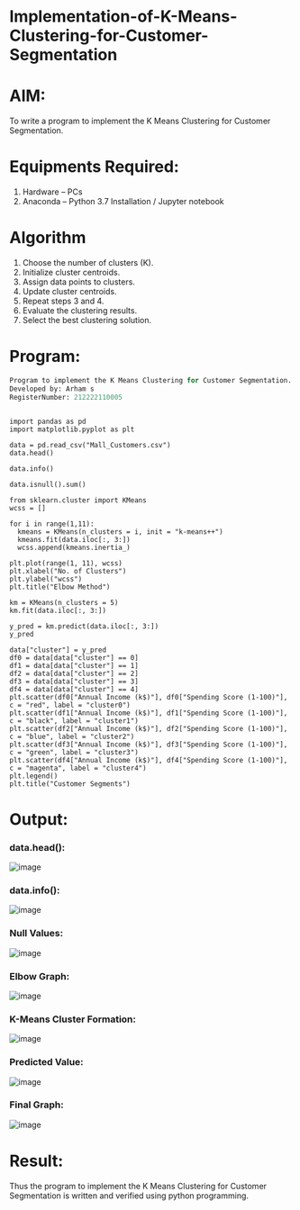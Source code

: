 # Implementation-of-K-Means-Clustering-for-Customer-Segmentation

# AIM:
To write a program to implement the K Means Clustering for Customer Segmentation.

# Equipments Required:
1. Hardware – PCs
2. Anaconda – Python 3.7 Installation / Jupyter notebook

# Algorithm
1. Choose the number of clusters (K). 
2. Initialize cluster centroids. 
3. Assign data points to clusters. 
4. Update cluster centroids.
5. Repeat steps 3 and 4. 
6. Evaluate the clustering results. 
7. Select the best clustering solution.

# Program:
```py
Program to implement the K Means Clustering for Customer Segmentation.
Developed by: Arham s
RegisterNumber: 212222110005
```
```

import pandas as pd
import matplotlib.pyplot as plt

data = pd.read_csv("Mall_Customers.csv")
data.head()

data.info()

data.isnull().sum()

from sklearn.cluster import KMeans
wcss = []

for i in range(1,11):
  kmeans = KMeans(n_clusters = i, init = "k-means++")
  kmeans.fit(data.iloc[:, 3:])
  wcss.append(kmeans.inertia_)
  
plt.plot(range(1, 11), wcss)
plt.xlabel("No. of Clusters")
plt.ylabel("wcss")
plt.title("Elbow Method")

km = KMeans(n_clusters = 5)
km.fit(data.iloc[:, 3:])

y_pred = km.predict(data.iloc[:, 3:])
y_pred

data["cluster"] = y_pred
df0 = data[data["cluster"] == 0]
df1 = data[data["cluster"] == 1]
df2 = data[data["cluster"] == 2]
df3 = data[data["cluster"] == 3]
df4 = data[data["cluster"] == 4]
plt.scatter(df0["Annual Income (k$)"], df0["Spending Score (1-100)"], c = "red", label = "cluster0")
plt.scatter(df1["Annual Income (k$)"], df1["Spending Score (1-100)"], c = "black", label = "cluster1")
plt.scatter(df2["Annual Income (k$)"], df2["Spending Score (1-100)"], c = "blue", label = "cluster2")
plt.scatter(df3["Annual Income (k$)"], df3["Spending Score (1-100)"], c = "green", label = "cluster3")
plt.scatter(df4["Annual Income (k$)"], df4["Spending Score (1-100)"], c = "magenta", label = "cluster4")
plt.legend()
plt.title("Customer Segments")

```
# Output:
### data.head():
![image](https://github.com/Kowsalyasathya/Implementation-of-K-Means-Clustering-for-Customer-Segmentation/assets/118671457/447cdff2-1b7a-4da3-8508-425ac74898b4)
### data.info():
![image](https://github.com/Kowsalyasathya/Implementation-of-K-Means-Clustering-for-Customer-Segmentation/assets/118671457/6b6467d2-b450-4814-9928-05e99e181c4d)
### Null Values:
![image](https://github.com/Kowsalyasathya/Implementation-of-K-Means-Clustering-for-Customer-Segmentation/assets/118671457/e486a6e8-a4cc-4249-b75e-544ed64f6e00)
### Elbow Graph:
![image](https://github.com/Kowsalyasathya/Implementation-of-K-Means-Clustering-for-Customer-Segmentation/assets/118671457/933173c7-a93f-4635-834f-31de37fcd2dc)
### K-Means Cluster Formation:
![image](https://github.com/Kowsalyasathya/Implementation-of-K-Means-Clustering-for-Customer-Segmentation/assets/118671457/c862801a-8074-453a-9873-5767d094d6a8)

### Predicted Value:
![image](https://github.com/Kowsalyasathya/Implementation-of-K-Means-Clustering-for-Customer-Segmentation/assets/118671457/5551bf48-637d-447c-b3df-ec95e1781a9f)
### Final Graph:
![image](https://github.com/Kowsalyasathya/Implementation-of-K-Means-Clustering-for-Customer-Segmentation/assets/118671457/2c6005b6-6174-4816-93f1-6af9070f8088)

# Result:
Thus the program to implement the K Means Clustering for Customer Segmentation is written and verified using python programming.
